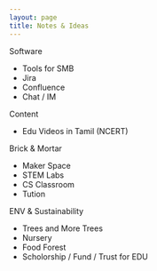 ```yaml
---
layout: page
title: Notes & Ideas
---
```


Software
- Tools for SMB
- Jira
- Confluence
- Chat / IM

Content
- Edu Videos in Tamil (NCERT)

Brick & Mortar
- Maker Space
- STEM Labs
- CS Classroom
- Tution

ENV & Sustainability
- Trees and More Trees
- Nursery
- Food Forest
- Scholorship / Fund / Trust for EDU
